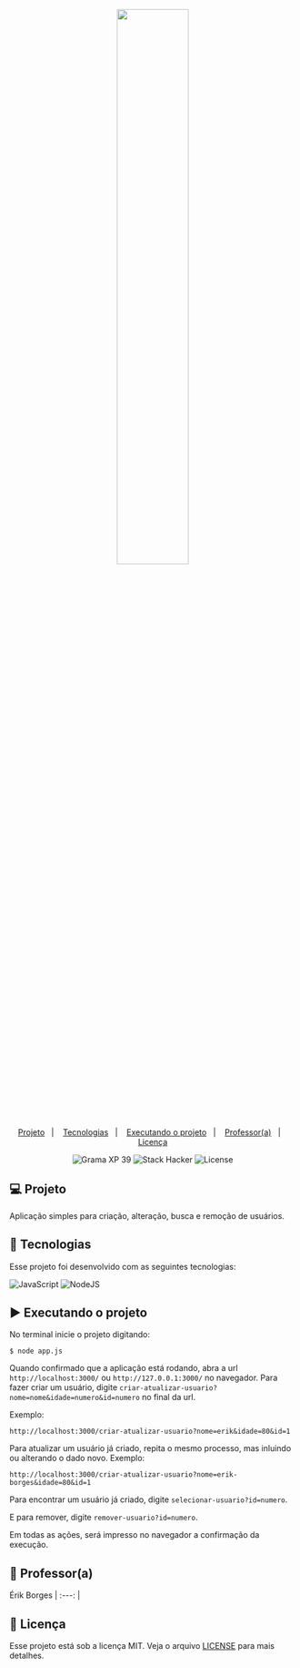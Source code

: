 <p align="center">
  <img src="https://github.com/scillapinheiro/gama_academy_desafio-1/blob/main/logo-gama-academy.png" width="50%">
</p>

<p align="center">
  <a href="#-projeto">Projeto</a>&nbsp;&nbsp;&nbsp;|&nbsp;&nbsp;&nbsp;
  <a href="#-tecnologias">Tecnologias</a>&nbsp;&nbsp;&nbsp;|&nbsp;&nbsp;&nbsp;
  <a href="#-executando-o-projeto">Executando o projeto</a>&nbsp;&nbsp;&nbsp;|&nbsp;&nbsp;&nbsp;
  <a href="#-professor(a)">Professor(a)</a>&nbsp;&nbsp;&nbsp;|&nbsp;&nbsp;&nbsp;
  <a href="##-licença">Licença</a>
</p>

<p align="center">
  <img alt="Grama XP 39" src="https://img.shields.io/static/v1?label=xp&message=39&color=success&labelColor=grey">
  
  <img alt="Stack Hacker" src="https://img.shields.io/static/v1?label=stack&message=hacker&color=success&labelColor=grey">
  
  <img alt="License" src="https://img.shields.io/static/v1?label=license&message=MIT&color=success&labelColor=grey">
</p>

## :computer: Projeto
Aplicação simples para criação, alteração, busca e remoção de usuários.

## :rocket: Tecnologias
Esse projeto foi desenvolvido com as seguintes tecnologias:

![JavaScript](https://img.shields.io/badge/javascript-%23323330.svg?style=for-the-badge&logo=javascript&logoColor=%23F7DF1E) ![NodeJS](https://img.shields.io/badge/node.js-6DA55F?style=for-the-badge&logo=node.js&logoColor=white)

## :arrow_forward: Executando o projeto
No terminal inicie o projeto digitando:
```
$ node app.js
```
Quando confirmado que a aplicação está rodando, abra a url ``http://localhost:3000/`` ou ``http://127.0.0.1:3000/`` no navegador. Para fazer criar um usuário, digite ``criar-atualizar-usuario?nome=nome&idade=numero&id=numero`` no final da url.

Exemplo:
```
http://localhost:3000/criar-atualizar-usuario?nome=erik&idade=80&id=1
```
Para atualizar um usuário já criado, repita o mesmo processo, mas inluindo ou alterando o dado novo. Exemplo:
```
http://localhost:3000/criar-atualizar-usuario?nome=erik-borges&idade=80&id=1
```
Para encontrar um usuário já criado, digite ``selecionar-usuario?id=numero``.

E para remover, digite ``remover-usuario?id=numero``.

Em todas as ações, será impresso no navegador a confirmação da execução.

## :green_heart: Professor(a)
Érik Borges
| :---: |

## :memo: Licença
Esse projeto está sob a licença MIT. Veja o arquivo [LICENSE](LICENSE.md) para mais detalhes.
